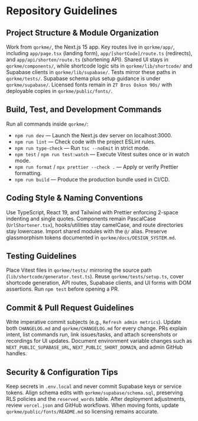 # Repository Guidelines

## Project Structure & Module Organization
Work from `qorkme/`, the Next.js 15 app. Key routes live in `qorkme/app/`, including `app/page.tsx` (landing form), `app/[shortCode]/route.ts` (redirects), and `app/api/shorten/route.ts` (shortening API). Shared UI stays in `qorkme/components/`, while shortcode logic sits in `qorkme/lib/shortcode/` and Supabase clients in `qorkme/lib/supabase/`. Tests mirror these paths in `qorkme/tests/`. Supabase schema plus setup guidance is under `qorkme/supabase/`. Licensed fonts remain in `ZT Bros Oskon 90s/` with deployable copies in `qorkme/public/fonts/`.

## Build, Test, and Development Commands
Run all commands inside `qorkme/`:
- `npm run dev` — Launch the Next.js dev server on localhost:3000.
- `npm run lint` — Check code with the project ESLint rules.
- `npm run type-check` — Run `tsc --noEmit` in strict mode.
- `npm test` / `npm run test:watch` — Execute Vitest suites once or in watch mode.
- `npm run format` / `npx prettier --check .` — Apply or verify Prettier formatting.
- `npm run build` — Produce the production bundle used in CI/CD.

## Coding Style & Naming Conventions
Use TypeScript, React 19, and Tailwind with Prettier enforcing 2-space indenting and single quotes. Components remain PascalCase (`UrlShortener.tsx`), hooks/utilities stay camelCase, and route directories stay lowercase. Import shared modules with the `@/` alias. Preserve glassmorphism tokens documented in `qorkme/docs/DESIGN_SYSTEM.md`.

## Testing Guidelines
Place Vitest files in `qorkme/tests/` mirroring the source path (`lib/shortcode/generator.test.ts`). Reuse `qorkme/tests/setup.ts`, cover shortcode generation, API routes, Supabase clients, and UI forms with DOM assertions. Run `npm test` before opening a PR.

## Commit & Pull Request Guidelines
Write imperative commit subjects (e.g., `Refresh admin metrics`). Update both `CHANGELOG.md` and `qorkme/CHANGELOG.md` for every change. PRs explain intent, list commands run, link issues/tasks, and attach screenshots or recordings for UI updates. Document environment variable changes such as `NEXT_PUBLIC_SUPABASE_URL`, `NEXT_PUBLIC_SHORT_DOMAIN`, and admin GitHub handles.

## Security & Configuration Tips
Keep secrets in `.env.local` and never commit Supabase keys or service tokens. Align schema edits with `qorkme/supabase/schema.sql`, preserving RLS policies and the `reserved_words` table. After deployment adjustments, review `vercel.json` and GitHub workflows. When moving fonts, update `qorkme/public/fonts/README.md` so licensing remains accurate.
